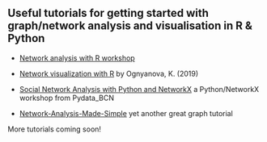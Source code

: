 ## Useful tutorials for getting started with graph/network analysis and visualisation in R & Python


- [Network analysis with R workshop](https://kateto.net/wp-content/uploads/2018/03/R%20for%20Networks%20Workshop%20-%20Ognyanova%20-%202018.pdf)

- [Network visualization with R](https://kateto.net/network-visualization)  by Ognyanova, K. (2019)

- [Social Network Analysis with Python and NetworkX](https://github.com/Jcharis/Social-Network-Analysis/tree/master/Social%20Network%20Analysis-with-NetworkX-Python) a Python/NetworkX workshop from Pydata_BCN

- [Network-Analysis-Made-Simple](https://ericmjl.github.io/Network-Analysis-Made-Simple/) yet another great graph tutorial



More tutorials coming soon!